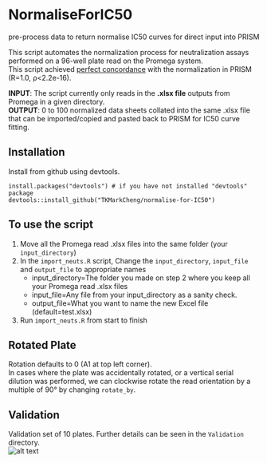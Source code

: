 # NormaliseForIC50
pre-process data to return normalise IC50 curves for direct input into PRISM

This script automates the normalization process for neutralization assays performed on a 96-well plate read on the Promega system. <br />
This script achieved [perfect concordance](https://github.com/TKMarkCheng/normalise-for-IC50/edit/main/README.md#validation) with the normalization in PRISM (R=1.0, ρ<2.2e-16).

**INPUT**: The script currently only reads in the **.xlsx file** outputs from Promega in a given directory. <br />
**OUTPUT**: 0 to 100 normalized data sheets collated into the same .xlsx file that can be imported/copied and pasted back to PRISM for IC50 curve fitting.

## Installation
Install from github using devtools.

```
install.packages("devtools") # if you have not installed "devtools" package
devtools::install_github("TKMarkCheng/normalise-for-IC50")
```

## To use the script
1. Move all the Promega read .xlsx files into the same folder (your `input_directory`)
2. In the `import_neuts.R` script, Change the `input_directory`, `input_file` and `output_file` to appropriate names
    + input_directory=The folder you made on step 2 where you keep all your Promega read .xlsx files
    + input_file=Any file from your input_directory as a sanity check.
    + output_file=What you want to name the new Excel file (default=test.xlsx)
3. Run `import_neuts.R` from start to finish

## Rotated Plate
Rotation defaults to 0 (A1 at top left corner). <br />
In cases where the plate was accidentally rotated, or a vertical serial dilution was performed, we can clockwise rotate the read orientation by a multiple of 90° by changing `rotate_by`.

## Validation
Validation set of 10 plates. Further details can be seen in the `Validation` directory. <br />
![alt text](https://github.com/TKMarkCheng/normalise-for-IC50/blob/main/Validation/correlation_plot.png)
